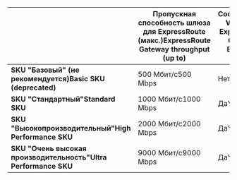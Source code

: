 |  | <span data-ttu-id="9c087-101">**Пропускная способность шлюза для ExpressRoute (макс.)**</span><span class="sxs-lookup"><span data-stu-id="9c087-101">**ExpressRoute Gateway throughput (up to)**</span></span> | <span data-ttu-id="9c087-102">**Сосуществование VPN-шлюза и ExpressRoute**</span><span class="sxs-lookup"><span data-stu-id="9c087-102">**VPN Gateway and ExpressRoute coexist**</span></span> |
| --- | --- | --- |
| <span data-ttu-id="9c087-103">**SKU "Базовый" (не рекомендуется)**</span><span class="sxs-lookup"><span data-stu-id="9c087-103">**Basic SKU (deprecated)**</span></span> |<span data-ttu-id="9c087-104">500 Мбит/с</span><span class="sxs-lookup"><span data-stu-id="9c087-104">500 Mbps</span></span> |<span data-ttu-id="9c087-105">Нет</span><span class="sxs-lookup"><span data-stu-id="9c087-105">No</span></span> |
| <span data-ttu-id="9c087-106">**SKU "Стандартный"**</span><span class="sxs-lookup"><span data-stu-id="9c087-106">**Standard SKU**</span></span> |<span data-ttu-id="9c087-107">1000 Мбит/с</span><span class="sxs-lookup"><span data-stu-id="9c087-107">1000 Mbps</span></span> |<span data-ttu-id="9c087-108">Да</span><span class="sxs-lookup"><span data-stu-id="9c087-108">Yes</span></span> |
| <span data-ttu-id="9c087-109">**SKU "Высокопроизводительный"**</span><span class="sxs-lookup"><span data-stu-id="9c087-109">**High Performance SKU**</span></span> |<span data-ttu-id="9c087-110">2000 Мбит/с</span><span class="sxs-lookup"><span data-stu-id="9c087-110">2000 Mbps</span></span> |<span data-ttu-id="9c087-111">Да</span><span class="sxs-lookup"><span data-stu-id="9c087-111">Yes</span></span> |
| <span data-ttu-id="9c087-112">**SKU "Очень высокая производительность"**</span><span class="sxs-lookup"><span data-stu-id="9c087-112">**Ultra Performance SKU**</span></span> |<span data-ttu-id="9c087-113">9000 Мбит/с</span><span class="sxs-lookup"><span data-stu-id="9c087-113">9000 Mbps</span></span> |<span data-ttu-id="9c087-114">Да</span><span class="sxs-lookup"><span data-stu-id="9c087-114">Yes</span></span> |

